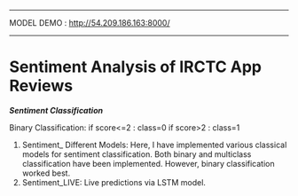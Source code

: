 ***
MODEL DEMO : http://54.209.186.163:8000/
***

# Sentiment Analysis of IRCTC App Reviews 
***Sentiment Classification***

Binary Classification:
 if score<=2 : class=0
 if score>2 : class=1
1. Sentiment_ Different Models: Here, I have implemented various classical models for sentiment classification. Both binary and multiclass classification have been implemented. However, binary classification worked best.
2. Sentiment_LIVE: Live predictions via LSTM model.
